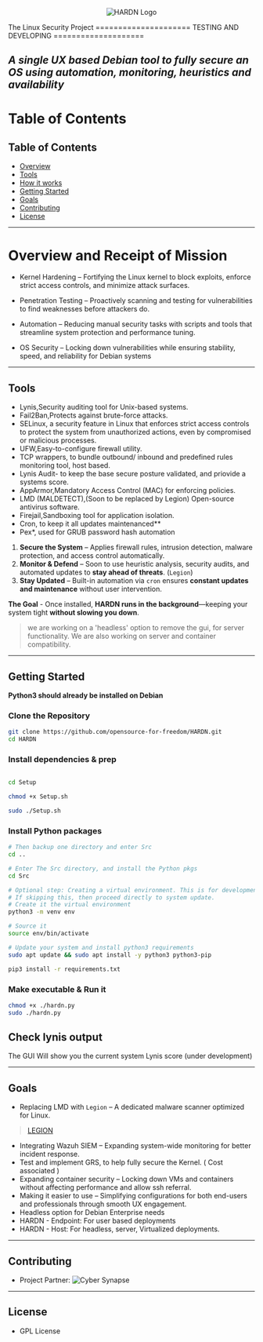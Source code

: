 <p align="center">
        <img src="https://github.com/OpenSource-For-Freedom/HARDN/blob/Primary/Docs/HARDN.png" alt="HARDN Logo" />
</p>
 The Linux Security Project        ===================== TESTING AND DEVELOPING ====================


***A single UX based **Debian** tool to fully secure an OS using  automation, monitoring, heuristics and availability***
---
# Table of Contents
## Table of Contents
- [Overview](##Overview)
- [Tools](##Tools)
- [How it works](##How_it_Works)
- [Getting Started](##Getting_Started)
- [Goals](##Goals)
- [Contributing](#contributing)
- [License](#license)
---
# **Overview and Receipt of Mission**
- Kernel Hardening – Fortifying the Linux kernel to block exploits, enforce strict access controls, and minimize attack surfaces.

- Penetration Testing – Proactively scanning and testing for vulnerabilities to find weaknesses before attackers do.

- Automation – Reducing manual security tasks with scripts and tools that streamline system protection and performance tuning.

- OS Security – Locking down vulnerabilities while ensuring stability, speed, and reliability for Debian systems

---

## Tools

- Lynis,Security auditing tool for Unix-based systems.
- Fail2Ban,Protects against brute-force attacks.
- SELinux, a security feature in Linux that enforces strict access controls to protect the system from unauthorized actions, even by compromised or malicious processes.
- UFW,Easy-to-configure firewall utility.
- TCP wrappers, to bundle outbound/ inbound and predefined rules monitoring tool, host based. 
- Lynis Audit- to keep the base secure posture validated, and priovide a systems score.
- AppArmor,Mandatory Access Control (MAC) for enforcing policies.
- LMD (MALDETECT),(Soon to be replaced by Legion) Open-source antivirus software.
- Firejail,Sandboxing tool for application isolation.
- Cron, to keep it all updates maintenanced**
- Pex*, used for GRUB password hash automation 

1. **Secure the System** – Applies firewall rules, intrusion detection, malware protection, and access control automatically.  
2. **Monitor & Defend** – Soon to use heuristic analysis, security audits, and automated updates to **stay ahead of threats**.  (`Legion`)
3. **Stay Updated** – Built-in automation via `cron` ensures **constant updates and maintenance** without user intervention.  

**The Goal** - Once installed, **HARDN runs in the background**—keeping your system tight **without slowing you down**.

> we are working on a 'headless' option to remove the gui, for server functionality. 
> We are also working on server and container compatibility.
---


## **Getting Started**

__Python3 should already be installed on Debian__

###  Clone the Repository
```bash
git clone https://github.com/opensource-for-freedom/HARDN.git
cd HARDN
```


### Install dependencies & prep 
```bash

cd Setup

chmod +x Setup.sh

sudo ./Setup.sh
```

### Install Python packages
```bash
# Then backup one directory and enter Src
cd ..

# Enter The Src directory, and install the Python pkgs
cd Src

# Optional step: Creating a virtual environment. This is for development purposes.
# If skipping this, then proceed directly to system update.
# Create it the virtual environment
python3 -m venv env

# Source it
source env/bin/activate

# Update your system and install python3 requirements
sudo apt update && sudo apt install -y python3 python3-pip

pip3 install -r requirements.txt
```

### Make executable & Run it
```bash
chmod +x ./hardn.py
sudo ./hardn.py
```


## Check lynis output
The GUI Will show you the current system Lynis score (under development)

---
## Goals
- Replacing LMD with `Legion` – A dedicated malware scanner optimized for Linux.
> [LEGION](https://github.com/opensource-for-freedom/LEGION.git)
- Integrating Wazuh SIEM – Expanding system-wide monitoring for better incident response.
- Test and implement GRS, to help fully secure the Kernel. ( Cost associated )
- Expanding container security – Locking down VMs and containers without affecting performance and allow ssh referral. 
- Making it easier to use – Simplifying configurations for both end-users and professionals through smooth UX engagement.
- Headless option for Debian Enterprise needs
- HARDN - Endpoint: For user based deployments
- HARDN - Host: For headless, server, Virtualized deployments. 
---
## Contributing
- Project Partner: 
  ![Cyber Synapse](https://github.com/OpenSource-For-Freedom/HARDN/blob/Primary/Docs/cybersynapse.png)
---

## License

- GPL License




